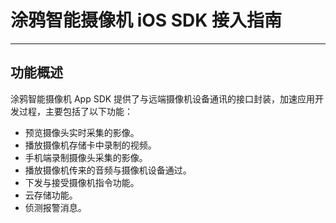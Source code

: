 # 涂鸦智能摄像机 iOS SDK 接入指南

---

## 功能概述

涂鸦智能摄像机 App SDK 提供了与远端摄像机设备通讯的接口封装，加速应用开发过程，主要包括了以下功能：

- 预览摄像头实时采集的影像。
- 播放摄像机存储卡中录制的视频。
- 手机端录制摄像头采集的影像。
- 播放摄像机传来的音频与摄像机设备通过。
- 下发与接受摄像机指令功能。
- 云存储功能。
- 侦测报警消息。
